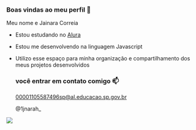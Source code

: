 ### Boas vindas ao meu perfil 💙

Meu nome e Jainara Correia

- Estou estudando no [Alura](https://www.alura.com.br)
- Estou me desenvolvendo na linguagem Javascript
- Utilizo esse espaço para minha organização e compartilhamento dos meus projetos desenvolvidos

  ### você entrar em contato comigo 📫

  00001105587496sp@al.educacao.sp.gov.br
  
  @1jnarah_

![](https://media1.tenor.com/m/-Y_NWXpJepIAAAAC/harry-potter-daniel-radcliffe.gif)

